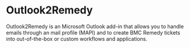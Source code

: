 # Outlook2Remedy

Outlook2Remedy is an Microsoft Outlook add-in that allows you to handle emails through an mail profile (MAPI) and to create BMC Remedy tickets into out-of-the-box or custom workflows and applications.
